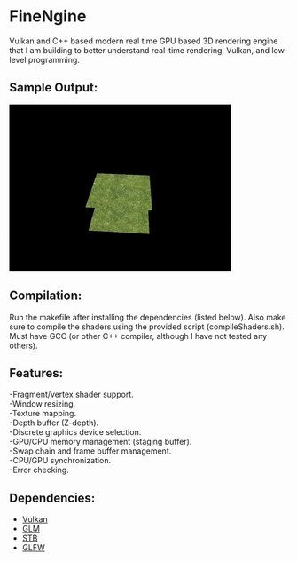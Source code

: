 # FineNgine
Vulkan and C++ based modern real time GPU based 3D rendering engine that I am building to better understand real-time rendering, Vulkan, and low-level programming.

## Sample Output:
![Rotating Grass Tiles](zbuffer.gif)

## Compilation:
Run the makefile after installing the dependencies (listed below). Also make sure to compile the shaders using the provided script (compileShaders.sh). Must have GCC (or other C++ compiler, although I have not tested any others).

## Features:
-Fragment/vertex shader support.\
-Window resizing.\
-Texture mapping.\
-Depth buffer (Z-depth).\
-Discrete graphics device selection.\
-GPU/CPU memory management (staging buffer).\
-Swap chain and frame buffer management.\
-CPU/GPU synchronization.\
-Error checking.

## Dependencies:
- [Vulkan](https://www.vulkan.org)
- [GLM](https://github.com/g-truc/glm)
- [STB](https://github.com/nothings/stb)
- [GLFW](https://www.glfw.org)
